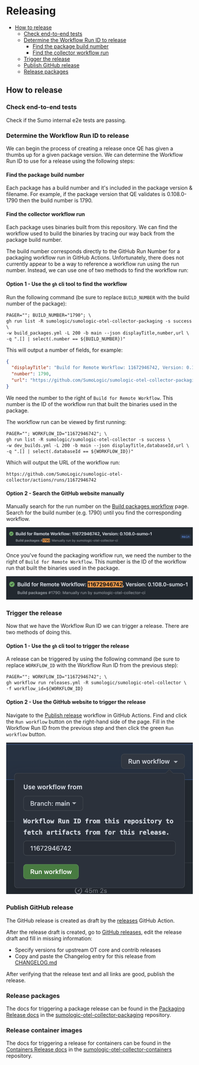 # Releasing

- [How to release](#how-to-release)
  - [Check end-to-end tests](#check-end-to-end-tests)
  - [Determine the Workflow Run ID to release](#determine-the-workflow-run-id-to-release)
    - [Find the package build number](#find-the-package-build-number)
    - [Find the collector workflow run](#find-the-collector-workflow-run)
  - [Trigger the release](#trigger-the-release)
  - [Publish GitHub release](#publish-github-release)
  - [Release packages](#release-packages)

## How to release

### Check end-to-end tests

Check if the Sumo internal e2e tests are passing.

### Determine the Workflow Run ID to release

We can begin the process of creating a release once QE has given a thumbs up for
a given package version. We can determine the Workflow Run ID to use for a
release using the following steps:

#### Find the package build number

Each package has a build number and it's included in the package version &
filename. For example, if the package version that QE validates is 0.108.0-1790
then the build number is 1790.

#### Find the collector workflow run

Each package uses binaries built from this repository. We can find the workflow
used to build the binaries by tracing our way back from the package build number.

The build number corresponds directly to the GitHub Run Number for a packaging
workflow run in GitHub Actions. Unfortunately, there does not currently appear to
be a way to reference a workflow run using the run number. Instead, we can use
one of two methods to find the workflow run:

#### Option 1 - Use the `gh` cli tool to find the workflow

Run the following command (be sure to replace `BUILD_NUMBER` with the build
number of the package):

```shell
PAGER=""; BUILD_NUMBER="1790"; \
gh run list -R sumologic/sumologic-otel-collector-packaging -s success \
-w build_packages.yml -L 200 -b main --json displayTitle,number,url \
-q ".[] | select(.number == ${BUILD_NUMBER})"
```

This will output a number of fields, for example:

```json
{
  "displayTitle": "Build for Remote Workflow: 11672946742, Version: 0.108.0-sumo-1\n",
  "number": 1790,
  "url": "https://github.com/SumoLogic/sumologic-otel-collector-packaging/actions/runs/11673248730"
}
```

We need the number to the right of `Build for Remote Workflow`. This number is
the ID of the workflow run that built the binaries used in the package.

The workflow run can be viewed by first running:

```shell
PAGER=""; WORKFLOW_ID="11672946742"; \
gh run list -R sumologic/sumologic-otel-collector -s success \
-w dev_builds.yml -L 200 -b main --json displayTitle,databaseId,url \
-q ".[] | select(.databaseId == ${WORKFLOW_ID})"
```

Which will output the URL of the workflow run:

```text
https://github.com/SumoLogic/sumologic-otel-collector/actions/runs/11672946742
```

#### Option 2 - Search the GitHub website manually

Manually search for the run number on the
[Build packages workflow][build_workflow] page. Search for the build number
(e.g. 1790) until you find the corresponding workflow.

![Finding the packaging workflow run][release_0]

Once you've found the packaging workflow run, we need the number to the right of
`Build for Remote Workflow`. This number is
the ID of the workflow run that built the binaries used in the package.

![Finding the collector workflow ID][release_1]

### Trigger the release

Now that we have the Workflow Run ID we can trigger a release. There are two
methods of doing this.

#### Option 1 - Use the `gh` cli tool to trigger the release

A release can be triggered by using the following command (be sure to replace
`WORKFLOW_ID` with the Workflow Run ID from the previous step):

```shell
PAGER=""; WORKFLOW_ID="11672946742"; \
gh workflow run releases.yml -R sumologic/sumologic-otel-collector \
-f workflow_id=${WORKFLOW_ID}
```

#### Option 2 - Use the GitHub website to trigger the release

Navigate to the [Publish release][releases_workflow] workflow in GitHub Actions.
Find and click the `Run workflow` button on the right-hand side of the page.
Fill in the Workflow Run ID from the previous step and then click the green
`Run workflow` button.

![Triggering a release][release_2]

### Publish GitHub release

The GitHub release is created as draft by the
[releases](../.github/workflows/releases.yml) GitHub Action.

After the release draft is created, go to [GitHub releases](https://github.com/SumoLogic/sumologic-otel-collector/releases),
edit the release draft and fill in missing information:

- Specify versions for upstream OT core and contrib releases
- Copy and paste the Changelog entry for this release from [CHANGELOG.md][changelog]

After verifying that the release text and all links are good, publish the release.

### Release packages

The docs for triggering a package release can be found in the
[Packaging Release docs][release_packaging] in the
[sumologic-otel-collector-packaging][packaging_repo] repository.

### Release container images

The docs for triggering a release for containers can be found in the
[Containers Release docs][release_containers] in the
[sumologic-otel-collector-containers][containers_repo] repository.

[changelog]: ../CHANGELOG.md
[build_workflow]: https://github.com/SumoLogic/sumologic-otel-collector-packaging/actions/workflows/build_packages.yml?query=branch%3Amain
[releases_workflow]: https://github.com/SumoLogic/sumologic-otel-collector/actions/workflows/releases.yml
[release_packaging]: https://github.com/SumoLogic/sumologic-otel-collector-packaging/blob/main/docs/release.md
[release_containers]: https://github.com/SumoLogic/sumologic-otel-collector-containers/blob/main/docs/release.md
[packaging_repo]: https://github.com/SumoLogic/sumologic-otel-collector-packaging
[containers_repo]: https://github.com/SumoLogic/sumologic-otel-collector-containers
[release_0]: ../images/release_0.png
[release_1]: ../images/release_1.png
[release_2]: ../images/release_2.png

